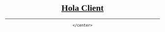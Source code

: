 <link href="https://fonts.googleapis.com/css?family=Poppins:300,400,500,600,700,800,900" rel="stylesheet">
<center>
    <h1 style="font-family: poppins; color: white;"><a href="https://web.holasmp.cf/">Hola Client</a></h1>
<hr>
    
    </center>
